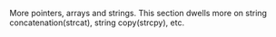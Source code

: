 More pointers, arrays and strings. This section dwells more on string concatenation(strcat), string copy(strcpy), etc.
